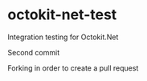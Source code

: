 octokit-net-test
================

Integration testing for Octokit.Net

Second commit

Forking in order to create a pull request
